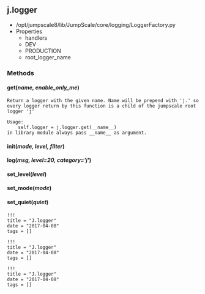 <!-- toc -->
## j.logger

- /opt/jumpscale8/lib/JumpScale/core/logging/LoggerFactory.py
- Properties
    - handlers
    - DEV
    - PRODUCTION
    - root_logger_name

### Methods

#### get(*name, enable_only_me*) 

```
Return a logger with the given name. Name will be prepend with 'j.' so
every logger return by this function is a child of the jumpscale root logger 'j'

Usage:
    self.logger = j.logger.get(__name__)
in library module always pass __name__ as argument.

```

#### init(*mode, level, filter*) 

#### log(*msg, level=20, category='j'*) 

#### set_level(*level*) 

#### set_mode(*mode*) 

#### set_quiet(*quiet*) 


```
!!!
title = "J.logger"
date = "2017-04-08"
tags = []
```

```
!!!
title = "J.logger"
date = "2017-04-08"
tags = []
```

```
!!!
title = "J.logger"
date = "2017-04-08"
tags = []
```
